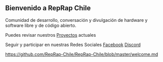## Bienvenido a RepRap Chile

Comunidad de desarrollo, conversación y divulgación de hardware y software libre y de código abierto. 

Puedes revisar nuestros [Proyectos](https://github.com/RepRap-Chile/RepRap-Chile/blob/master/proyectos.md) actuales

Seguir y participar en nuestras Redes Sociales 
[Facebook](https://www.facebook.com/reprapchile/)
[Discord](https://discord.gg/w56ac5N)



https://github.com/RepRap-Chile/RepRap-Chile/blob/master/welcome.md

